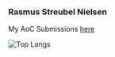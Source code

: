 ### Rasmus Streubel Nielsen
My AoC Submissions [here](https://github.com/R03SMUS/AoC)

![Top Langs](https://github-readme-stats.vercel.app/api/top-langs/?username=anuraghazra&layout=compact)
